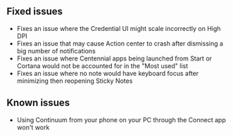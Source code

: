 ## Fixed issues
- Fixes an issue where the Credential UI might scale incorrectly on High DPI
- Fixes an issue that may cause Action center to crash after dismissing a big number of notifications
- Fixes an issue where Centennial apps being launched from Start or Cortana would not be accounted for in the "Most used" list
- Fixes an issue where no note would have keyboard focus after minimizing then reopening Sticky Notes

## Known issues
- Using Continuum from your phone on your PC through the Connect app won't work
